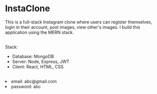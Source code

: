 # InstaClone
<p>This is a full-stack Instagram clone where users can register themselves, login in their account, post images, view other's images.
I build this application using the MERN stack.
</p>
<br>
Stack:
<ul>
  <li>Database: MongoDB</li>
  <li>Server: Node, Express, JWT</li>
  <li>Client: React, HTML, CSS</li>
</ul>
<br>
<li>email: abc@gmail.com</li>
<li>password: abc</li>
